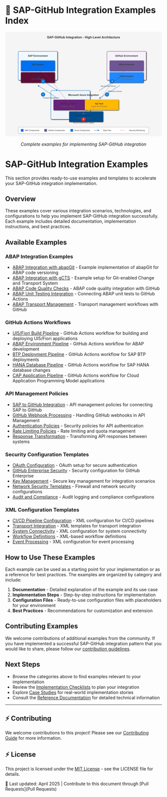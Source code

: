 # 📝 SAP-GitHub Integration Examples Index

<div align="center">
  <img src="../assets/images/architecture/high-level-architecture.svg" width="700" alt="SAP-GitHub Integration Architecture">
  
  *Complete examples for implementing SAP-GitHub integration*
</div>

# SAP-GitHub Integration Examples

This section provides ready-to-use examples and templates to accelerate your SAP-GitHub integration implementation.

## Overview

These examples cover various integration scenarios, technologies, and configurations to help you implement SAP-GitHub integration successfully. Each example includes detailed documentation, implementation instructions, and best practices.

## Available Examples

### ABAP Integration Examples

- [ABAP Integration with abapGit](abap-integration/abapgit-integration.md) - Example implementation of abapGit for ABAP code versioning
- [ABAP Integration with gCTS](abap-integration/gcts-integration.md) - Example setup for Git-enabled Change and Transport System
- [ABAP Code Quality Checks](abap-integration/code-quality-checks.md) - ABAP code quality integration with GitHub
- [ABAP Unit Testing Integration](abap-integration/unit-testing.md) - Connecting ABAP unit tests to GitHub Actions
- [ABAP Transport Management](abap-integration/transport-management.md) - Transport management workflows with GitHub

### GitHub Actions Workflows

- [UI5/Fiori Build Pipeline](github-actions/ui5-build-pipeline.md) - GitHub Actions workflow for building and deploying UI5/Fiori applications
- [ABAP Environment Pipeline](github-actions/abap-pipeline.md) - GitHub Actions workflow for ABAP development
- [BTP Deployment Pipeline](github-actions/btp-deployment-pipeline.md) - GitHub Actions workflow for SAP BTP deployments
- [HANA Database Pipeline](github-actions/hana-pipeline.md) - GitHub Actions workflow for SAP HANA database changes
- [CAP Application Pipeline](github-actions/cap-pipeline.md) - GitHub Actions workflow for Cloud Application Programming Model applications

### API Management Policies

- [SAP to GitHub Integration](api-management/sap-to-github.md) - API management policies for connecting SAP to GitHub
- [GitHub Webhook Processing](api-management/webhook-processing.md) - Handling GitHub webhooks in API Management
- [Authentication Policies](api-management/authentication-policies.md) - Security policies for API authentication
- [Rate Limiting Policies](api-management/rate-limiting.md) - Rate limiting and quota management
- [Response Transformation](api-management/response-transformation.md) - Transforming API responses between systems

### Security Configuration Templates

- [OAuth Configuration](security-config/oauth-configuration.md) - OAuth setup for secure authentication
- [GitHub Enterprise Security](security-config/github-enterprise-security.md) - Security configuration for GitHub Enterprise
- [Key Management](security-config/key-management.md) - Secure key management for integration scenarios
- [Network Security Templates](security-config/network-security.md) - Firewall and network security configurations
- [Audit and Compliance](security-config/audit-compliance.md) - Audit logging and compliance configurations

### XML Configuration Templates

- [CI/CD Pipeline Configuration](xml-config/cicd-pipeline.md) - XML configuration for CI/CD pipelines
- [Transport Integration](xml-config/transport-integration.md) - XML templates for transport integration
- [System Connectivity](xml-config/system-connectivity.md) - XML configuration for system connectivity
- [Workflow Definitions](xml-config/workflow-definitions.md) - XML-based workflow definitions
- [Event Processing](xml-config/event-processing.md) - XML configuration for event processing

## How to Use These Examples

Each example can be used as a starting point for your implementation or as a reference for best practices. The examples are organized by category and include:

1. **Documentation** - Detailed explanation of the example and its use case
2. **Implementation Steps** - Step-by-step instructions for implementation
3. **Configuration Files** - Ready-to-use configuration files with placeholders for your environment
4. **Best Practices** - Recommendations for customization and extension

## Contributing Examples

We welcome contributions of additional examples from the community. If you have implemented a successful SAP-GitHub integration pattern that you would like to share, please follow our [contribution guidelines](../CONTRIBUTING.md).

## Next Steps

- Browse the categories above to find examples relevant to your implementation
- Review the [Implementation Checklists](../docs/6-appendices/implementation-checklist.md) to plan your integration
- Explore [Case Studies](../docs/6-appendices/case-studies/index.md) for real-world implementation stories
- Consult the [Reference Documentation](../docs/5-reference/index.md) for detailed technical information

---

## ⚡ Contributing

We welcome contributions to this project! Please see our [Contributing Guide](../CONTRIBUTING.md) for more information.

## ⚡ License

This project is licensed under the [MIT License](../LICENSE) - see the LICENSE file for details.

🔄 Last updated: April 2025 | Contribute to this document through [Pull Requests](Pull Requests)
